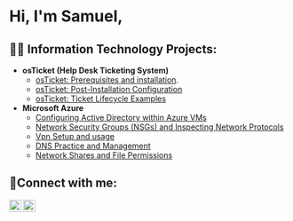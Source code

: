 <h1>Hi, I'm Samuel,

<h2>👨‍💻 Information Technology Projects:</h2>

- <b>osTicket (Help Desk Ticketing System)</b>
  - [osTicket: Prerequisites and installation](https://github.com/Sammmyceo2001/-Prerequisites-and-installation).
  - [osTicket: Post-Installation Configuration](https://github.com/Sammmyceo2001/post-install-config)
  - [osTicket: Ticket Lifecycle Examples](https://github.com/Sammmyceo2001/ticket-lifecycle)
- <b>Microsoft Azure</b>
  - [Configuring Active Directory within Azure VMs](https://github.com/Sammmyceo2001/configure-ad)
  - [Network Security Groups (NSGs) and Inspecting Network Protocols](https://github.com/Sammmyceo2001/azure-network-protocols)
  - [Vpn Setup and usage](https://github.com/Sammmyceo2001/Vpn-usage)
  - [DNS Practice and Management](https://github.com/Sammmyceo2001/DNS-Lab)
  - [Network Shares and File Permissions](https://github.com/Sammmyceo2001/Network-Shared-Files)
<h2>🤳Connect with me:</h2>


[<img align="left" alt="SamuelTaveras | LinkedIn" width="22px" src="https://cdn.jsdelivr.net/npm/simple-icons@v3/icons/linkedin.svg" />][linkedin]
[<img align="left" alt="laberdolaga_ | Instagram" width="22px" src="https://cdn.jsdelivr.net/npm/simple-icons@v3/icons/instagram.svg" />][instagram]

[instagram]: https://www.instagram.com/laberdolaga_
[linkedin]: https://linkedin.com/in/SamuelTaveras
